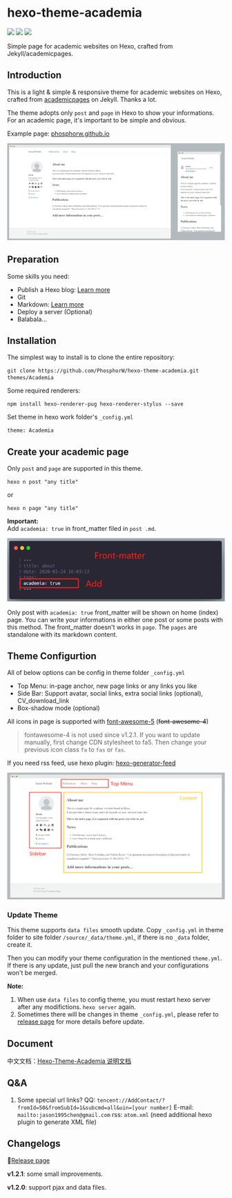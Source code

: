 # hexo-theme-academia

<img src="https://img.shields.io/github/v/release/PhosphorW/hexo-theme-academia"> <img src="https://img.shields.io/badge/hexo-3.1%2B-blue.svg"> <img src="https://img.shields.io/badge/license-MIT-green.svg">

Simple page for academic websites on Hexo, crafted from Jekyll/academicpages.

## Introduction
This is a light & simple & responsive theme for academic websites on Hexo, crafted from [academicpages](https://github.com/academicpages/academicpages.github.io) on Jekyll. Thanks a lot.

The theme adopts only `post` and `page` in Hexo to show your informations. For an academic page, it's important to be simple and obvious.

Example page: [phosphorw.github.io](https://phosphorw.github.io/)

![mockup](https://raw.githubusercontent.com/PhosphorW/phower-img-folder/master/hexo-theme-academia_mockup.jpg)

## Preparation

Some skills you need:
- Publish a Hexo blog: [Learn more](https://hexo.io)
- Git
- Markdown: [Learn more](https://www.appinn.com/markdown/#list)
- Deploy a server (Optional)
- Balabala...

## Installation

The simplest way to install is to clone the entire repository:
```
git clone https://github.com/PhosphorW/hexo-theme-academia.git themes/Academia
```

Some required renderers:
```
npm install hexo-renderer-pug hexo-renderer-stylus --save
```

Set theme in hexo work folder's `_config.yml`
```
theme: Academia
```

## Create your academic page

Only `post` and `page` are supported in this theme.

```
hexo n post "any title"
```
or
```
hexo n page "any title"
```

**Important:** </br>
Add `academia: true` in front_matter filed in `post .md`.

<img src="https://raw.githubusercontent.com/PhosphorW/phower-img-folder/master/hexo-theme-academia_front-matter.png" width="660px" alt="front_matter">

Only post with `academia: true` front_matter will be shown on home (index) page. You can write your informations in either one post or some posts with this method. The front_matter doesn't works in `page`. The `pages` are standalone with its markdown content.


## Theme Configurtion
All of below options can be config in theme folder `_config.yml`

- Top Menu: in-page anchor, new page links or any links you like
- Side Bar: Support avatar, social links, extra social links (optional), CV_download_link
- Box-shadow mode (optional)

All icons in page is supported with [font-awesome-5](https://fontawesome.com/) (~~font-awesome-4~~)

> fontawesome-4 is not used since v1.2.1. If you want to update manually, first change CDN stylesheet to fa5. Then change your previous icon class `fa` to `fas` or `fas`.

If you need rss feed, use hexo plugin: [hexo-generator-feed](https://github.com/hexojs/hexo-generator-feed)

![theme-layout](https://raw.githubusercontent.com/PhosphorW/phower-img-folder/master/hexo-theme-academia_layout.png)

### Update Theme
This theme supports `data files` smooth update. Copy `_config.yml` in theme folder to site folder `/source/_data/theme.yml`, if there is no `_data` folder, create it.

Then you can modify your theme configuration in the mentioned `theme.yml`. If there is any update, just pull the new branch and your configurations won't be merged. 

**Note:**
1. When use `data files` to config theme, you must restart hexo server after any modifictions. `hexo server` again.
2. Sometimes there will be changes in theme `_config.yml`, please refer to [release page](https://github.com/PhosphorW/hexo-theme-academia/releases) for more details before update.

## Document
中文文档：[Hexo-Theme-Academia 说明文档](https://phower.me/2020/03/Hexo-theme-academia-%E8%AF%B4%E6%98%8E%E6%96%87%E6%A1%A3/)

## Q&A

1. Some special url links?
QQ: `tencent://AddContact/?fromId=50&fromSubId=1&subcmd=all&uin=[your number]`
E-mail: `mailto:jason1995chen@gmail.com`
rss: `atom.xml` (need additional hexo plugin to generate XML file)

## Changelogs

🚀[Release page](https://github.com/PhosphorW/hexo-theme-academia/releases)

**v1.2.1**: some small improvements.

**v1.2.0**: support pjax and data files.